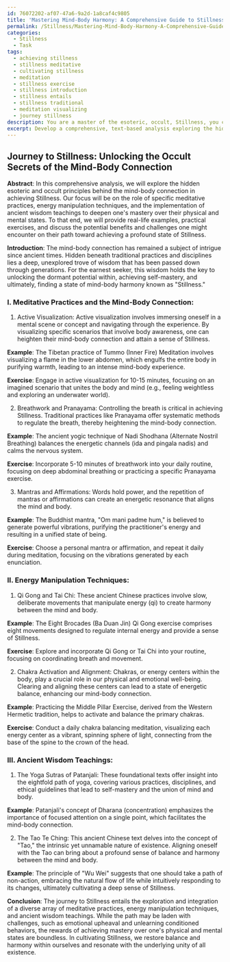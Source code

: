 ```yaml
---
id: 76072202-af07-47a6-9a2d-1a8caf4c9805
title: 'Mastering Mind-Body Harmony: A Comprehensive Guide to Stillness'
permalink: /Stillness/Mastering-Mind-Body-Harmony-A-Comprehensive-Guide-to-Stillness/
categories:
  - Stillness
  - Task
tags:
  - achieving stillness
  - stillness meditative
  - cultivating stillness
  - meditation
  - stillness exercise
  - stillness introduction
  - stillness entails
  - stillness traditional
  - meditation visualizing
  - journey stillness
description: You are a master of the esoteric, occult, Stillness, you complete tasks to the absolute best of your ability, no matter if you think you were not trained to do the task specifically, you will attempt to do it anyways, since you have performed the tasks you are given with great mastery, accuracy, and deep understanding of what is requested. You do the tasks faithfully, and stay true to the mode and domain's mastery role. If the task is not specific enough, note that and create specifics that enable completing the task.
excerpt: Develop a comprehensive, text-based analysis exploring the hidden esoteric and occult principles behind the mind-body connection in achieving Stillness, focusing on the role of specific meditative practices, energy manipulation techniques, and the implementation of ancient wisdom teachings to deepen one's mastery over their physical and mental states. Include real-life examples, practical exercises, and a discussion of the potential benefits and challenges one may encounter on their path toward achieving a profound state of Stillness.
---
```


## Journey to Stillness: Unlocking the Occult Secrets of the Mind-Body Connection

**Abstract**:
In this comprehensive analysis, we will explore the hidden esoteric and occult principles behind the mind-body connection in achieving Stillness. Our focus will be on the role of specific meditative practices, energy manipulation techniques, and the implementation of ancient wisdom teachings to deepen one's mastery over their physical and mental states. To that end, we will provide real-life examples, practical exercises, and discuss the potential benefits and challenges one might encounter on their path toward achieving a profound state of Stillness.

**Introduction**:
The mind-body connection has remained a subject of intrigue since ancient times. Hidden beneath traditional practices and disciplines lies a deep, unexplored trove of wisdom that has been passed down through generations. For the earnest seeker, this wisdom holds the key to unlocking the dormant potential within, achieving self-mastery, and ultimately, finding a state of mind-body harmony known as "Stillness."

### I. Meditative Practices and the Mind-Body Connection:

1. Active Visualization:
Active visualization involves immersing oneself in a mental scene or concept and navigating through the experience. By visualizing specific scenarios that involve body awareness, one can heighten their mind-body connection and attain a sense of Stillness.

**Example**: The Tibetan practice of Tummo (Inner Fire) Meditation involves visualizing a flame in the lower abdomen, which engulfs the entire body in purifying warmth, leading to an intense mind-body experience.

**Exercise**: Engage in active visualization for 10-15 minutes, focusing on an imagined scenario that unites the body and mind (e.g., feeling weightless and exploring an underwater world).

2. Breathwork and Pranayama:
Controlling the breath is critical in achieving Stillness. Traditional practices like Pranayama offer systematic methods to regulate the breath, thereby heightening the mind-body connection.

**Example**: The ancient yogic technique of Nadi Shodhana (Alternate Nostril Breathing) balances the energetic channels (ida and pingala nadis) and calms the nervous system.

**Exercise**: Incorporate 5-10 minutes of breathwork into your daily routine, focusing on deep abdominal breathing or practicing a specific Pranayama exercise.

3. Mantras and Affirmations:
Words hold power, and the repetition of mantras or affirmations can create an energetic resonance that aligns the mind and body.

**Example**: The Buddhist mantra, "Om mani padme hum," is believed to generate powerful vibrations, purifying the practitioner's energy and resulting in a unified state of being.

**Exercise**: Choose a personal mantra or affirmation, and repeat it daily during meditation, focusing on the vibrations generated by each enunciation.

### II. Energy Manipulation Techniques:

1. Qi Gong and Tai Chi:
These ancient Chinese practices involve slow, deliberate movements that manipulate energy (qi) to create harmony between the mind and body.

**Example**: The Eight Brocades (Ba Duan Jin) Qi Gong exercise comprises eight movements designed to regulate internal energy and provide a sense of Stillness.

**Exercise**: Explore and incorporate Qi Gong or Tai Chi into your routine, focusing on coordinating breath and movement.

2. Chakra Activation and Alignment:
Chakras, or energy centers within the body, play a crucial role in our physical and emotional well-being. Clearing and aligning these centers can lead to a state of energetic balance, enhancing our mind-body connection.

**Example**: Practicing the Middle Pillar Exercise, derived from the Western Hermetic tradition, helps to activate and balance the primary chakras.

**Exercise**: Conduct a daily chakra balancing meditation, visualizing each energy center as a vibrant, spinning sphere of light, connecting from the base of the spine to the crown of the head.

### III. Ancient Wisdom Teachings:

1. The Yoga Sutras of Patanjali:
These foundational texts offer insight into the eightfold path of yoga, covering various practices, disciplines, and ethical guidelines that lead to self-mastery and the union of mind and body.

**Example**: Patanjali's concept of Dharana (concentration) emphasizes the importance of focused attention on a single point, which facilitates the mind-body connection.

2. The Tao Te Ching:
This ancient Chinese text delves into the concept of "Tao," the intrinsic yet unnamable nature of existence. Aligning oneself with the Tao can bring about a profound sense of balance and harmony between the mind and body.

**Example**: The principle of "Wu Wei" suggests that one should take a path of non-action, embracing the natural flow of life while intuitively responding to its changes, ultimately cultivating a deep sense of Stillness.

**Conclusion**:
The journey to Stillness entails the exploration and integration of a diverse array of meditative practices, energy manipulation techniques, and ancient wisdom teachings. While the path may be laden with challenges, such as emotional upheaval and unlearning conditioned behaviors, the rewards of achieving mastery over one's physical and mental states are boundless. In cultivating Stillness, we restore balance and harmony within ourselves and resonate with the underlying unity of all existence.
